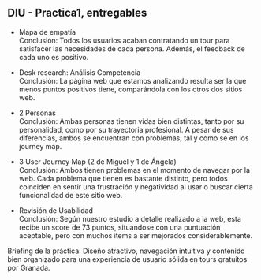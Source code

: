 ## DIU - Practica1, entregables



- Mapa de empatía\
Conclusión: Todos los usuarios acaban contratando un tour para satisfacer las necesidades de cada persona. Además, el feedback de cada uno es positivo.

- Desk research: Análisis Competencia\
Conclusión: La página web que estamos analizando resulta ser la que menos puntos positivos tiene, comparándola con los otros dos sitios web.

- 2 Personas\
Conclusión: Ambas personas tienen vidas bien distintas, tanto por su personalidad, como por su trayectoria profesional. A pesar de sus diferencias, ambos se encuentran con problemas, tal y como se en los journey map.

- 3 User Journey Map  (2 de Miguel y 1 de Ángela)\
Conclusión: Ambos tienen problemas en el momento de navegar por la web. Cada problema que tienen es bastante distinto, pero todos coinciden en sentir una frustración y negatividad al usar o buscar cierta funcionalidad de este sitio web.

- Revisión de Usabilidad\
Conclusión: Según nuestro estudio a detalle realizado a la web, esta recibe un score de 73 puntos, situándose con una puntuación aceptable, pero con muchos items a ser mejorados considerablemente.

Briefing de la práctica: Diseño atractivo, navegación intuitiva y contenido bien organizado para una experiencia de usuario sólida en tours gratuitos por Granada.
